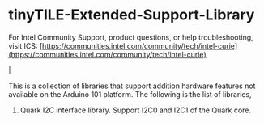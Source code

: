 # tinyTILE-Extended-Support-Library

For Intel Community Support, product questions, or help troubleshooting, visit
ICS: [https://communities.intel.com/community/tech/intel-curie](https://communities.intel.com/community/tech/intel-curie)

|

This is a collection of libraries that support addition hardware features not available on the Arduino 101 platform.  The following is the list of libraries,

1.  Quark I2C interface library.  Support I2C0 and I2C1 of the Quark core.
